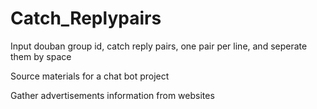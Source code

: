 # Catch_Replypairs
Input douban group id, catch reply pairs, one pair per line, and seperate them by space

Source materials for a chat bot project

Gather advertisements information from websites
